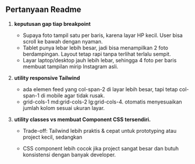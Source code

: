 ## Pertanyaan Readme
1. **keputusan gap tiap breakpoint**
   - Supaya foto tampil satu per baris, karena layar HP kecil. User bisa scroll ke bawah dengan nyaman.
   - Tablet punya lebar lebih besar, jadi bisa menampilkan 2 foto berdampingan. Layout tetap rapi tanpa terlihat terlalu sempit.
   - Layar laptop/desktop jauh lebih lebar, sehingga 4 foto per baris membuat tampilan mirip Instagram asli.

2. **utility responsive Tailwind**
   - ada elemen feed yang col-span-2 di layar lebih besar, tapi tetap col-span-1 di mobile agar tidak rusak.
   - grid-cols-1 md:grid-cols-2 lg:grid-cols-4. otomatis menyesuaikan jumlah kolom sesuai ukuran layar.

3. **utility classes vs membuat Component CSS tersendiri.**
   - Trade-off: Tailwind lebih praktis & cepat untuk prototyping atau project kecil, sedangkan

   - CSS component lebih cocok jika project sangat besar dan butuh konsistensi dengan banyak developer.

